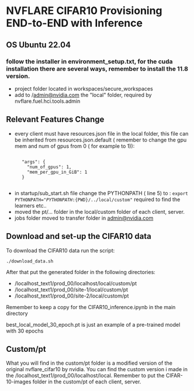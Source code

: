 # NVFLARE CIFAR10 Provisioning END-to-END with Inference

## OS Ubuntu 22.04

### follow the installer in environment_setup.txt, for the cuda installation there are several ways, remember to install the 11.8 version.

- project folder located in workspaces/secure_workspaces
- add to /admin@nvidia.com the "local" folder, required by nvflare.fuel.hci.tools.admin


## Relevant Features Change

- every client must have resources.json file in the local folder, this file can be inherited from resources.json.default ( remember to change the gpu mem and num of gpus from 0 ( for example to 1)):   
<code>
      "args": {
        "num_of_gpus": 1,
        "mem_per_gpu_in_GiB": 1
      }
    </code>  

- in startup/sub_start.sh file change the PYTHONPATH ( line 5) to :
<code>export PYTHONPATH="${PYTHONPATH}:${PWD}/../local/custom"</code>
required to find the learners etc..
- moved the pt/... folder in the local/custom folder of each client, server. 
- jobs folder moved to transfer folder in admin@nvidia.com 

## Download and set-up the CIFAR10 data

To download the CIFAR10 data run the script:

<code>./download_data.sh</code>

After that put the generated folder in the following directories:
- /localhost_text1/prod_00/localhost/local/custom/pt
- /localhost_text1/prod_00/site-1/local/custom/pt
- /localhost_text1/prod_00/site-2/local/custom/pt

Remember to keep a copy for the CIFAR10_inference.ipynb in the main directory

best_local_model_30_epoch.pt is just an example of a pre-trained model with 30 epochs

## Custom/pt

What you will find in the custom/pt folder is a modified version of the original nvflare_cifar10 by nvidia.
You can find the custom version i made in the /localhost_text1/prod_00/localhost/local.
Remember to put the CIFAR-10-images folder in the custom/pt of each client, server.
